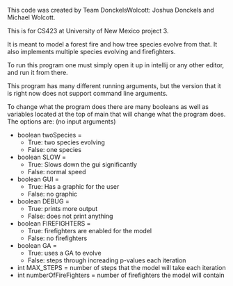 This code was created by Team DonckelsWolcott: Joshua Donckels and Michael Wolcott.

This is for CS423 at University of New Mexico project 3.

It is meant to model a forest fire and how tree species evolve from that.  It also implements multiple species evolving and firefighters.

To run this program one must simply open it up in intellij or any other editor, and run it from there.

This program has many different running arguments, but the version that it is right now does not support command line arguments.

To change what the program does there are many booleans as well as variables located at the top of main that will change what the program does.
The options are: (no input arguments)

  - boolean twoSpecies =
    - True: two species evolving
    - False: one species
  - boolean SLOW =
      - True: Slows down the gui significantly
      - False: normal speed
  - boolean GUI =
      - True: Has a graphic for the user
      - False: no graphic
  - boolean DEBUG =
      - True: prints more output
      - False: does not print anything
  - boolean FIREFIGHTERS =
      - True: firefighters are enabled for the model
      - False: no firefighters
  - boolean GA =
      - True: uses a GA to evolve
      - False: steps through increading p-values each iteration
  - int MAX_STEPS = number of steps that the model will take each iteration
  - int numberOfFireFighters = number of firefighters the model will contain